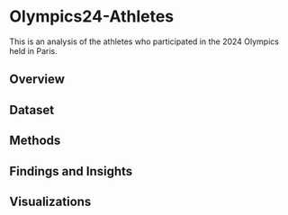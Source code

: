 # Olympics24-Athletes
This is an analysis of the athletes who participated in the 2024 Olympics held in Paris.

## Overview

## Dataset

## Methods

## Findings and Insights

## Visualizations
